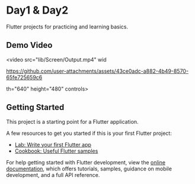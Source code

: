 # Day1 & Day2

Flutter projects for practicing and learning basics.

## Demo Video

<video src="lib/Screen/Output.mp4" wid

https://github.com/user-attachments/assets/43ce0adc-a882-4b49-8570-65fe725659c6

th="640" height="480" controls>
</video>

## Getting Started

This project is a starting point for a Flutter application.

A few resources to get you started if this is your first Flutter project:

- [Lab: Write your first Flutter app](https://docs.flutter.dev/get-started/codelab)
- [Cookbook: Useful Flutter samples](https://docs.flutter.dev/cookbook)

For help getting started with Flutter development, view the
[online documentation](https://docs.flutter.dev/), which offers tutorials,
samples, guidance on mobile development, and a full API reference.

